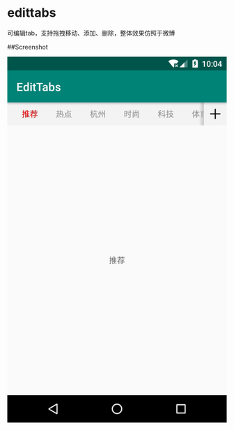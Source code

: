 # edittabs

可编辑tab，支持拖拽移动、添加、删除，整体效果仿照于微博

##Screenshot

![image](https://github.com/mrlsm/edittabs/blob/master/assets/demo.gif)

